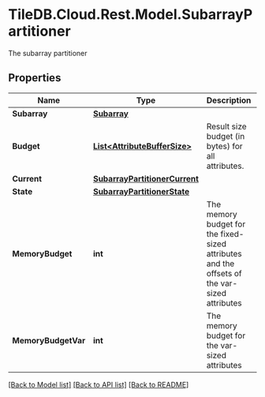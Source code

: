 # TileDB.Cloud.Rest.Model.SubarrayPartitioner
The subarray partitioner

## Properties

Name | Type | Description | Notes
------------ | ------------- | ------------- | -------------
**Subarray** | [**Subarray**](Subarray.md) |  | [optional] 
**Budget** | [**List&lt;AttributeBufferSize&gt;**](AttributeBufferSize.md) | Result size budget (in bytes) for all attributes. | [optional] 
**Current** | [**SubarrayPartitionerCurrent**](SubarrayPartitionerCurrent.md) |  | [optional] 
**State** | [**SubarrayPartitionerState**](SubarrayPartitionerState.md) |  | [optional] 
**MemoryBudget** | **int** | The memory budget for the fixed-sized attributes and the offsets of the var-sized attributes | [optional] 
**MemoryBudgetVar** | **int** | The memory budget for the var-sized attributes | [optional] 

[[Back to Model list]](../README.md#documentation-for-models) [[Back to API list]](../README.md#documentation-for-api-endpoints) [[Back to README]](../README.md)

